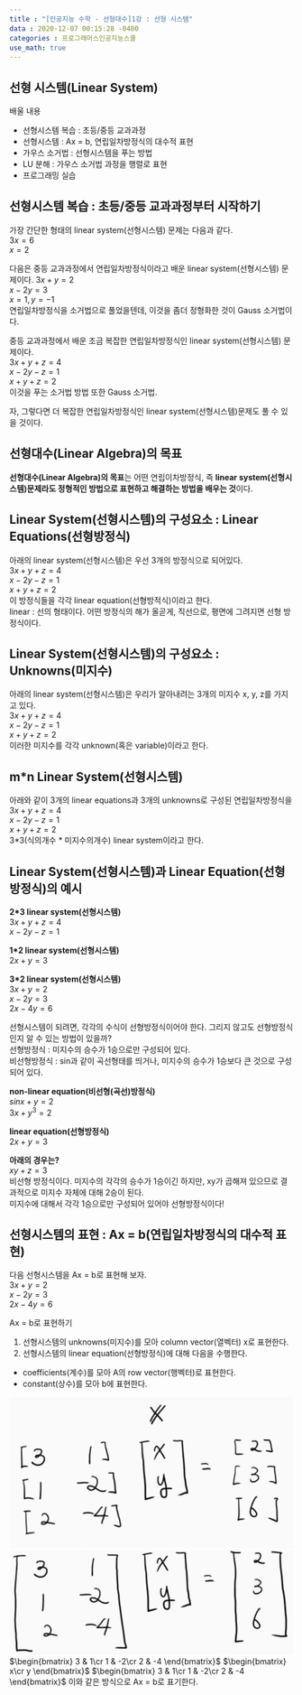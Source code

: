 ```yaml
---
title : "[인공지능 수학 - 선형대수]1강 : 선형 시스템"
data : 2020-12-07 00:15:28 -0400
categories : 프로그래머스인공지능스쿨
use_math: true
---
```


## 선형 시스템(Linear System)
배울 내용  
- 선형시스템 복습 : 초등/중등 교과과정
- 선형시스템 : Ax = b, 연립일차방정식의 대수적 표현
- 가우스 소거법 : 선형시스템을 푸는 방법
- LU 분해 : 가우스 소거법 과정을 행렬로 표현
- 프로그래밍 실습

## 선형시스템 복습 : 초등/중등 교과과정부터 시작하기
가장 간단한 형태의 linear system(선형시스템) 문제는 다음과 같다.  
$3x = 6$  
$x = 2$  
  
다음은 중등 교과과정에서 연립일차방정식이라고 배운 linear system(선형시스템) 문제이다.
$3x + y = 2$  
$x - 2y = 3$  
$x = 1, y = -1$  
연립일차방정식을 소거법으로 풀었을텐데, 이것을 좀더 정형화한 것이 Gauss 소거법이다.  
  
중등 교과과정에서 배운 조금 복잡한 연립일차방정식인 linear system(선형시스템) 문제이다.  
$3x + y + z = 4$  
$x - 2y - z = 1$  
$x + y + z = 2$  
이것을 푸는 소거법 방법 또한 Gauss 소거법.  
  
자, 그렇다면 더 복잡한 연립일차방정식인 linear system(선형시스템)문제도 풀 수 있을 것이다. 
  
## 선형대수(Linear Algebra)의 목표
**선형대수(Linear Algebra)의 목표**는 어떤 연립이차방정식, 즉 **linear system(선형시스템)문제라도 정형적인 방법으로 표현하고 해결하는 방법을 배우는 것**이다.  

## Linear System(선형시스템)의 구성요소 : Linear Equations(선형방정식)
아래의 linear system(선형시스템)은 우선 3개의 방정식으로 되어있다.  
$3x + y + z = 4$  
$x - 2y -z = 1$  
$x + y + z = 2$  
이 방정식들을 각각 linear equation(선형방적식)이라고 한다.  
linear : 선의 형태이다. 어떤 방정식의 해가 올곧게, 직선으로, 평면에 그려지면 선형 방정식이다.  
  
## Linear System(선형시스템)의 구성요소 : Unknowns(미지수)
아래의 linear system(선형시스템)은 우리가 알아내려는 3개의 미지수 x, y, z를 가지고 있다.  
$3x + y + z = 4$  
$x - 2y -z = 1$  
$x + y + z = 2$  
이러한 미지수를 각각 unknown(혹은 variable)이라고 한다.  
  
## m*n Linear System(선형시스템)
아래와 같이 3개의 linear equations과 3개의 unknowns로 구성된 연립일차방정식을  
$3x + y + z = 4$  
$x - 2y -z = 1$  
$x + y + z = 2$  
3*3(식의개수 * 미지수의개수) linear system이라고 한다.  

## Linear System(선형시스템)과 Linear Equation(선형방정식)의 예시
**2*3 linear system(선형시스템)**  
$3x + y + z = 4$  
$x - 2y - z = 1$  
  
**1*2 linear system(선형시스템)**  
$2x + y = 3$  
  
**3*2 linear system(선형시스템)**  
$3x + y = 2$  
$x - 2y = 3$  
$2x - 4y = 6$  
  
선형시스템이 되려면, 각각의 수식이 선형방정식이어야 한다. 그리지 않고도 선형방정식인지 알 수 있는 방법이 있을까?  
선형방정식 : 미지수의 승수가 1승으로만 구성되어 있다.  
비선형방정식 : sin과 같이 곡선형태를 띄거나, 미지수의 승수가 1승보다 큰 것으로 구성되어 있다.  
  
**non-linear equation(비선형(곡선)방정식)**  
$sinx + y = 2$  
$3x + y^3 = 2$  
  
**linear equation(선형방정식)**  
$2x + y = 3$  
  
**아래의 경우는?**  
$xy + z = 3$  
비선형 방정식이다. 미지수의 각각의 승수가 1승이긴 하지만, xy가 곱해져 있으므로 결과적으로 미지수 자체에 대해 2승이 된다.  
미지수에 대해서 각각 1승으로만 구성되어 있어야 선형방정식이다!  
  
## 선형시스템의 표현 : Ax = b(연립일차방정식의 대수적 표현)
다음 선형시스템을 Ax = b로 표현해 보자.  
$3x + y = 2$  
$x - 2y = 3$  
$2x - 4y = 6$  
  
Ax = b로 표현하기
1. 선형시스템의 unknowns(미지수)를 모아 column vector(열벡터) x로 표현한다.  
2. 선형시스템의 linear equation(선형방정식)에 대해 다음을 수행한다.
- coefficients(계수)를 모아 A의 row vector(행벡터)로 표현한다.
- constant(상수)를 모아 b에 표현한다.

![Alt Text](/assets/images/20201207/2.png)  
![Alt Text](/assets/images/20201207/3.png)  
$\begin{bmatrix}
3 & 1\cr
1 & -2\cr
2 & -4
\end{bmatrix}$
$\begin{bmatrix}
x\cr
y
\end{bmatrix}$
$\begin{bmatrix}
3 & 1\cr
1 & -2\cr
2 & -4
\end{bmatrix}$
이와 같은 방식으로 Ax = b로 표기한다.  
